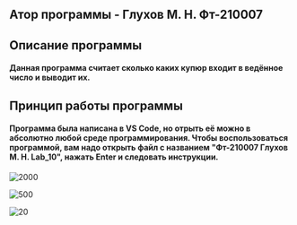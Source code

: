 ## Атор программы - Глухов М. Н. Фт-210007

## Описание программы
#### Данная программа считает сколько каких купюр входит в ведённое число и выводит их.

## Принцип работы программы
#### Программа была написана в VS Code, но отрыть её можно в абсолютно любой среде программирования. Чтобы воспользоваться программой, вам надо открыть файл с названием "Фт-210007 Глухов М. Н. Lab_10", нажать Enter и следовать инструкции.

![2000](https://user-images.githubusercontent.com/113675991/205493750-5d8e7594-8fb1-4aa3-914c-647c62c690a2.PNG)

![500](https://user-images.githubusercontent.com/113675991/205493752-36fabd6a-41c7-41ed-825b-ea578b7b2c57.PNG)

![20](https://user-images.githubusercontent.com/113675991/205493765-163529bd-a604-4733-ba9d-31bbe82ecd0b.PNG)
